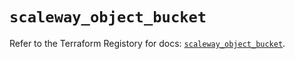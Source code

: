 # `scaleway_object_bucket`

Refer to the Terraform Registory for docs: [`scaleway_object_bucket`](https://registry.terraform.io/providers/scaleway/scaleway/2.22.0/docs/resources/object_bucket).
